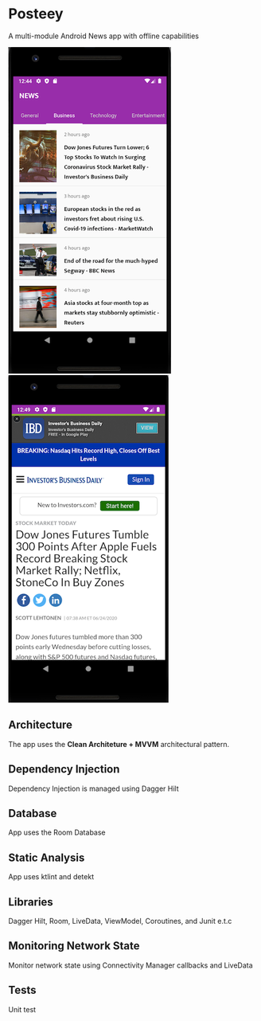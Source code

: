 # Posteey
A multi-module Android News app with offline capabilities

![NewsList](news-list.png)  ![NewsDetails](news-details.png)

## Architecture
The app uses the **Clean Architeture + MVVM** architectural pattern.

## Dependency Injection
Dependency Injection is managed using Dagger Hilt

## Database
App uses the Room Database

## Static Analysis
App uses ktlint and detekt 

## Libraries
Dagger Hilt, Room, LiveData, ViewModel, Coroutines, and Junit e.t.c

## Monitoring Network State
Monitor network state using Connectivity Manager callbacks and LiveData

## Tests
Unit test
